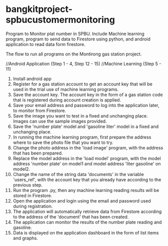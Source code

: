 # bangkitproject-spbucustomermonitoring
Program to Monitor plat number in SPBU. Include Machine learning program, program to send data to Firestore using python, and android application to read data form firestore.

The flow to run all programs on the Montirong gas station project.

//Android Application (Step 1 - 4, Step 12 - 15)
//Machine Learning (Step 5 - 11)
1. Install android app
2. Register for a gas station account to get an account key that will be used in the trial use of machine learning programs.
3. Save the account key. The account key in the form of a gas station code that is registered during account creation is applied.
4. Save your email address and password to log into the application later, to monitor from Firestore.
5. Save the image you want to test in a fixed and unchanging place. Images can use the sample images provided.
6. Save the 'number plate' model and 'gasoline liter' model in a fixed and unchanging place.
7. In running the machine learning program, first prepare the address where to save the photo file that you want to try.
8. Change the photo address in the 'load image' program, with the address that has been prepared.
9. Replace the model address in the 'load model' program, with the model address 'number plate' on model1 and model address 'liter gasoline' on model2.
10. Change the name of the string data 'documents' in the variable 'users_ref', with the account key that you already have according to the previous step.
11. Run the program .py, then any machine learning reading results will be stored in Firestore.
12. Open the application and login using the email and password used during registration.
13. The application will automatically retrieve data from Firestore according to the address of the 'document' that has been created.
14. The application can monitor the results of the number plate reading and gasoline.
15. Data is displayed on the application dashboard in the form of list items and graphs.

